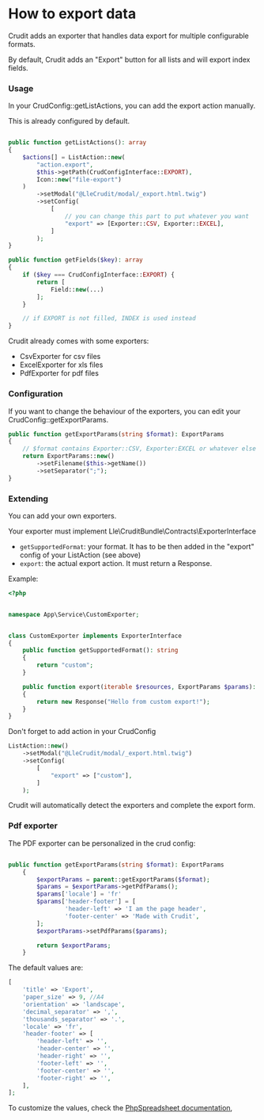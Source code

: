 # How to export data

Crudit adds an exporter that handles data export for multiple configurable formats.

By default, Crudit adds an "Export" button for all lists and will export index fields.

### Usage

In your CrudConfig::getListActions, you can add the export action manually.

This is already configured by default.

```php

public function getListActions(): array
{
    $actions[] = ListAction::new(
        "action.export",
        $this->getPath(CrudConfigInterface::EXPORT),
        Icon::new("file-export")
    )
        ->setModal("@LleCrudit/modal/_export.html.twig")
        ->setConfig(
            [
                // you can change this part to put whatever you want
                "export" => [Exporter::CSV, Exporter::EXCEL],
            ]
        );
}

public function getFields($key): array
{
    if ($key === CrudConfigInterface::EXPORT) {
        return [
            Field::new(...)
        ];
    }

    // if EXPORT is not filled, INDEX is used instead
}
```

Crudit already comes with some exporters:

- CsvExporter for csv files
- ExcelExporter for xls files
- PdfExporter for pdf files

### Configuration

If you want to change the behaviour of the exporters, you can edit your CrudConfig::getExportParams.

```php
public function getExportParams(string $format): ExportParams
{
    // $format contains Exporter::CSV, Exporter:EXCEL or whatever else you added
    return ExportParams::new()
        ->setFilename($this->getName())
        ->setSeparator(";");
}
```

### Extending

You can add your own exporters.

Your exporter must implement Lle\CruditBundle\Contracts\ExporterInterface

* `getSupportedFormat`: your format. It has to be then added in the "export" config of your ListAction (see above)
* `export`: the actual export action. It must return a Response.

Example:

```php
<?php


namespace App\Service\CustomExporter;


class CustomExporter implements ExporterInterface
{
    public function getSupportedFormat(): string
    {
        return "custom";
    }

    public function export(iterable $resources, ExportParams $params): Response
    {
        return new Response("Hello from custom export!");
    }
}
```

Don't forget to add action in your CrudConfig

```php
ListAction::new()
    ->setModal("@LleCrudit/modal/_export.html.twig")
    ->setConfig(
        [
            "export" => ["custom"],
        ]
    );
```

Crudit will automatically detect the exporters and complete the export form.

### Pdf exporter

The PDF exporter can be personalized in the crud config: 

```php

public function getExportParams(string $format): ExportParams
    {
        $exportParams = parent::getExportParams($format);
        $params = $exportParams->getPdfParams();
        $params['locale'] = 'fr'
        $params['header-footer'] = [
                'header-left' => 'I am the page header',
                'footer-center' => 'Made with Crudit',
        ];
        $exportParams->setPdfParams($params);

        return $exportParams;
    }
```

The default values are:

```php
[
    'title' => 'Export',
    'paper_size' => 9, //A4
    'orientation' => 'landscape',
    'decimal_separator' => ',',
    'thousands_separator' => '.',
    'locale' => 'fr',
    'header-footer' => [
        'header-left' => '',
        'header-center' => '',
        'header-right' => '',
        'footer-left' => '',
        'footer-center' => '',
        'footer-right' => '',
    ],
];
```

To customize the values, check the [PhpSpreadsheet documentation](https://phpspreadsheet.readthedocs.io/en/latest/), 